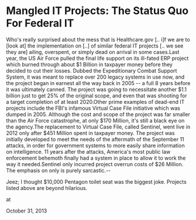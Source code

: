 # Mangled IT Projects: The Status Quo For Federal IT
Who's really surprised about the mess that is Healthcare.gov [.. i]f we are to [look at] the implementation on [..] of similar federal IT projects [.. we see they are] ailing, overspent, or simply dead on arrival in some cases.Last year, the US Air Force pulled the final life support on its ill-fated ERP project which burned through about $1 Billion in taxpayer money before they decided to cut their losses. Dubbed the Expeditionary Combat Support System, it was meant to replace over 200 legacy systems in use now, and the project began in earnest all the way back in 2005 -- a full 8 years before it was ultimately canned. The project was going to necessitate another $1.1 billion just to get 25% of the original scope, and even that was shooting for a target completion of at least 2020.Other prime examples of dead-end IT projects include the FBI's infamous Virtual Case File initiative which was dumped in 2005. Although the cost and scope of the project was far smaller than the Air Force catastrophe, at only $170 Million, it's still a black eye on the agency.The replacement to Virtual Case File, called Sentinel, went live in 2012 only after $451 Million spent in taxpayer money. The project was initially developed to meet the needs of the aftermath of the September 11 attacks, in order for government systems to more easily share information on intelligence. 11 years after the attacks, America's most public law enforcement behemoth finally had a system in place to allow it to work the way it needed.Sentinel only incurred project overrun costs of $26 Million. The emphasis on only is purely sarcastic.--

Jeez; I thought $10,000 Pentagon toilet seat was the biggest joke. Projects listed above are beyond hilarious.








at

October 31, 2013















